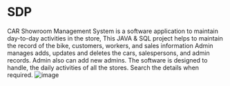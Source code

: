# SDP
CAR Showroom Management System is a software application to maintain day-to-day activities in the store, This JAVA & SQL project helps to maintain the record of the bike, customers, workers, and sales
information Admin manages adds, updates and deletes the cars, salespersons, and admin records. Admin also can add new admins. The software is designed to handle, the daily activities of all the stores. Search the details when required.
![image](https://user-images.githubusercontent.com/91371217/213347327-4f7070f3-d113-4123-8611-bcf96b38f8b5.png)
